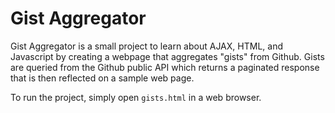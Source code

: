 # Gist Aggregator
Gist Aggregator is a small project to learn about AJAX, HTML, and Javascript by creating a webpage that aggregates "gists" 
from Github. Gists are queried from the Github public API which returns a paginated response that is then reflected on a sample
web page.

To run the project, simply open ```gists.html``` in a web browser.
